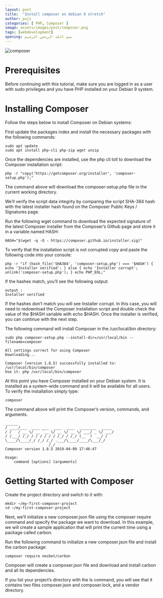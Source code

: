 ```yaml
---
layout: post
title:  "Install composer on debian 9 stretch"
author: puji
categories: [ PHP, Composer ]
image: assets/images/post/composer.png
tags: [webdevelopment]
opening: بسم الله الرحمن الرحيم
---  
```


![composer]({{site.url}}/public/images/post/composer.png)  

# Prerequisites  

Before continuing with this tutorial, make sure you are logged in as a user with sudo privileges and you have PHP installed on your Debian 9 system.  

# Installing Composer  

Follow the steps below to install Composer on Debian systems:  

First update the packages index and install the necessary packages with the following commands:  

```
sudo apt update
sudo apt install php-cli php-zip wget unzip  
```  

Once the dependencies are installed, use the php cli toll to download the Composer installation script:  
```
php -r "copy('https://getcomposer.org/installer', 'composer-setup.php');"  
```  
The command above will download the composer-setup.php file in the current working directory.  

We’ll verify the script data integrity by comparing the script SHA-384 hash with the latest installer hash found on the Composer Public Keys / Signatures page.

Run the following wget command to download the expected signature of the latest Composer installer from the Composer’s Github page and store it in a variable named HASH:  
```
HASH="$(wget -q -O - https://composer.github.io/installer.sig)"
```  
To verify that the installation script is not corrupted copy and paste the following code into your console:  
```
php -r "if (hash_file('SHA384', 'composer-setup.php') === '$HASH') { echo 'Installer verified'; } else { echo 'Installer corrupt'; unlink('composer-setup.php'); } echo PHP_EOL;"
```  
If the hashes match, you’ll see the following output:  
```
output : 
Installer verified
```  
If the hashes don’t match you will see Installer corrupt. In this case, you will need to redownload the Composer installation script and double check the value of the $HASH variable with echo $HASH. Once the installer is verified, you can continue with the next step.  

The following command will install Composer in the /usr/local/bin directory:  
```
sudo php composer-setup.php --install-dir=/usr/local/bin --filename=composer
```  
```
All settings correct for using Composer
Downloading...

Composer (version 1.8.5) successfully installed to: /usr/local/bin/composer
Use it: php /usr/local/bin/composer  
```  
At this point you have Composer installed on your Debian system. It is installed as a system-wide command and it will be available for all users.  
To verify the installation simply type:  
```
composer
```
The command above will print the Composer’s version, commands, and arguments. 
``` 
______
/ ____/___  ____ ___  ____  ____  ________  _____
/ /   / __ \/ __ `__ \/ __ \/ __ \/ ___/ _ \/ ___/
/ /___/ /_/ / / / / / / /_/ / /_/ (__  )  __/ /
\____/\____/_/ /_/ /_/ .___/\____/____/\___/_/
                    /_/
Composer version 1.8.5 2019-04-09 17:46:47

Usage:
    command [options] [arguments]
```  

# Getting Started with Composer 
Create the project directory and switch to it with:  
```
mkdir ~/my-first-composer-project
cd ~/my-first-composer-project 
```  
Next, we’ll initialize a new composer.json file using the composer require <package name> command and specify the package we want to download. In this example, we will create a sample application that will print the current time using a package called carbon.

Run the following command to initialize a new composer.json file and install the carbon package:  
```
composer require nesbot/carbon
```
Composer will create a composer.json file and download and install carbon and all its dependencies.

If you list your project’s directory with the ls command, you will see that it contains two files composer.json and composer.lock, and a vendor directory.